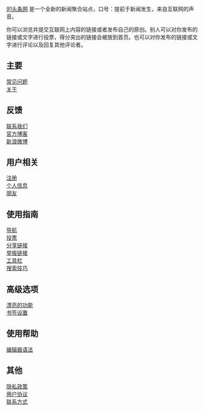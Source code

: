 [91头条网](http://112.124.27.94/) 是一个全新的新闻聚合站点，口号：提前于新闻发生，来自互联网的声音。

你可以浏览并提交互联网上内容的链接或者发布自己的原创。别人可以对你发布的链接或文字进行投票，得分突出的链接会被放到首页。也可以对你发布的链接或文字进行评论以及回复其他评论者。

主要
-------------------
[常见问题](/wiki/faq)   
[关于](/about)

反馈
-------------------
[联系我们](/feedback)  
[官方博客](http://blog.91toutiao.com)  
[新浪微博](http://weibo.com/91toutiao)  

用户相关
-------------------
[注册](/wiki/registration)  
[个人信息](/wiki/your_profile)  
[朋友](/wiki/friends)   

使用指南
-------------------
[导航](/wiki/navigation)  
[投票](/wiki/voting)  
[分享链接](/wiki/sharing)  
[举报链接](/wiki/reporting)  
[工具栏](/wiki/toolbar)  
[搜索技巧](/wiki/search)  

高级选项
-------------------
[漂亮的功能](/wiki/nifty)  
[书签设置](/bookmarklets)  

使用帮助
-------------------
[编辑器语法](http://daringfireball.net/projects/markdown/syntax)  

其他
-------------------
[隐私政策](/wiki/privacypolicy)  
[用户协议](/wiki/useragreement)  
[联系方式](/wiki/press)   